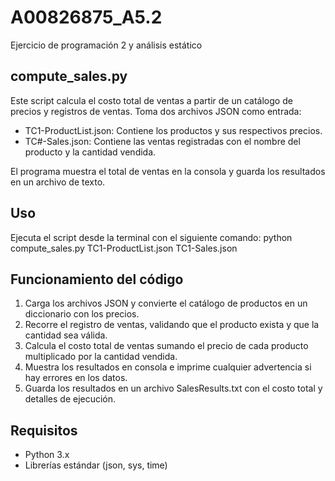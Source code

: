 # A00826875_A5.2
Ejercicio de programación 2 y análisis estático

## compute_sales.py
Este script calcula el costo total de ventas a partir de un catálogo de precios y registros de ventas.
Toma dos archivos JSON como entrada:

- TC1-ProductList.json: Contiene los productos y sus respectivos precios.
- TC#-Sales.json: Contiene las ventas registradas con el nombre del producto y la cantidad vendida.

El programa muestra el total de ventas en la consola y guarda los resultados en un archivo de texto.

## Uso
Ejecuta el script desde la terminal con el siguiente comando:
python compute_sales.py TC1-ProductList.json TC1-Sales.json

## Funcionamiento del código
1. Carga los archivos JSON y convierte el catálogo de productos en un diccionario con los precios.
2. Recorre el registro de ventas, validando que el producto exista y que la cantidad sea válida.
3. Calcula el costo total de ventas sumando el precio de cada producto multiplicado por la cantidad vendida.
4. Muestra los resultados en consola e imprime cualquier advertencia si hay errores en los datos.
5. Guarda los resultados en un archivo SalesResults.txt con el costo total y detalles de ejecución.

## Requisitos
- Python 3.x
- Librerías estándar (json, sys, time)

